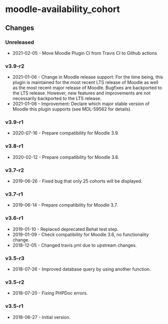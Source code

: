 moodle-availability_cohort
==========================

Changes
-------

### Unreleased

* 2021-02-05 - Move Moodle Plugin CI from Travis CI to Github actions

### v3.9-r2

* 2021-01-06 - Change in Moodle release support:
               For the time being, this plugin is maintained for the most recent LTS release of Moodle as well as the most recent major release of Moodle.
               Bugfixes are backported to the LTS release. However, new features and improvements are not necessarily backported to the LTS release.
* 2021-01-06 - Improvement: Declare which major stable version of Moodle this plugin supports (see MDL-59562 for details).

### v3.9-r1

* 2020-07-16 - Prepare compatibility for Moodle 3.9.

### v3.8-r1

* 2020-02-12 - Prepare compatibility for Moodle 3.8.

### v3.7-r2

* 2019-06-26 - Fixed bug that only 25 cohorts will be displayed.

### v3.7-r1

* 2019-06-14 - Prepare compatibility for Moodle 3.7.

### v3.6-r1

* 2019-01-10 - Replaced deprecated Behat test step.
* 2019-01-09 - Check compatibility for Moodle 3.6, no functionality change.
* 2018-12-05 - Changed travis.yml due to upstream changes.

### v3.5-r3

* 2018-07-26 - Improved database query by using another function.

### v3.5-r2

* 2018-07-20 - Fixing PHPDoc errors.

### v3.5-r1

* 2018-06-27 - Initial version.
